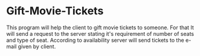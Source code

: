# Gift-Movie-Tickets
This program will help the client to gift movie tickets to someone. For that It will send a request to the server stating it's requirement of number of seats and type of seat.
According to availability server will send tickets to the e-mail given by client.
